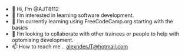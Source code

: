 - 👋 Hi, I’m @AJT8112
- 👀 I’m interested in learning software development.
- 🌱 I’m currently learning using FreeCodeCamp.org starting with the basics
- 💞️ I’m looking to collaborate with other trainees or people to help with optomising development.
- 📫 How to reach me .. alexnderJT@hotmail.com

<!---
AJT8112/AJT8112 is a ✨ special ✨ repository because its `README.md` (this file) appears on your GitHub profile.
You can click the Preview link to take a look at your changes.
--->
